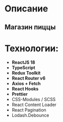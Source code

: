 # Описание

## Магазин пиццы

# Технологии:

- **ReactJS 18**
- **TypeScript**
- **Redux Toolkit** 
- **React Router v6**
- **Axios + Fetch** 
- **React Hooks** 
- **Prettier** 
- CSS-Modules / SCSS 
- React Content Loader 
- React Pagination
- Lodash.Debounce

